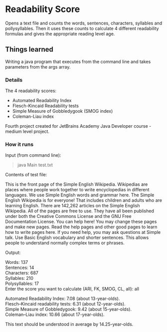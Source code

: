 # Readability Score
Opens a text file and counts the words, sentences, characters, syllables and pollysyllables.  Then it uses these counts to calculate 4 different readability formulas and gives the appropriate reading level age.

## Things learned

Writing a java program that executes from the command line and takes parameters from the args array.

### Details

The 4 readability scores: 

* Automated Readability Index
* Flesch-Kincaid Readability tests
* Simple Measure of Gobbledygook (SMOG index)
* Coleman-Liau index

Fourth project created for JetBrains Academy Java Developer course - medium level project.

### How it runs

Input (from command line):
> java Main test.txt

Contents of test file:

This is the front page of the Simple English Wikipedia. Wikipedias are places where people work together to write encyclopedias in different languages. We use Simple English words and grammar here. The Simple English Wikipedia is for everyone! That includes children and adults who are learning English. There are 142,262 articles on the Simple English Wikipedia. All of the pages are free to use. They have all been published under both the Creative Commons License and the GNU Free Documentation License. You can help here! You may change these pages and make new pages. Read the help pages and other good pages to learn how to write pages here. If you need help, you may ask questions at Simple talk. Use Basic English vocabulary and shorter sentences. This allows people to understand normally complex terms or phrases.

Output:

Words: 137\
Sentences: 14\
Characters: 687\
Syllables: 210\
Polysyllables: 17\
Enter the score you want to calculate (ARI, FK, SMOG, CL, all): all

Automated Readability Index: 7.08 (about 13-year-olds).\
Flesch–Kincaid readability tests: 6.31 (about 12-year-olds).\
Simple Measure of Gobbledygook: 9.42 (about 15-year-olds).\
Coleman–Liau index: 10.66 (about 17-year-olds).

This text should be understood in average by 14.25-year-olds.
